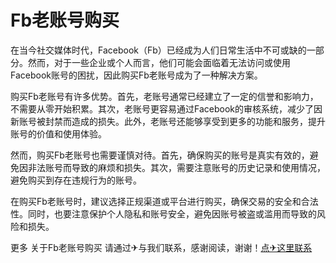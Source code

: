 # Fb老账号购买

在当今社交媒体时代，Facebook（Fb）已经成为人们日常生活中不可或缺的一部分。然而，对于一些企业或个人而言，他们可能会面临着无法访问或使用Facebook账号的困扰，因此购买Fb老账号成为了一种解决方案。

购买Fb老账号有许多优势。首先，老账号通常已经建立了一定的信誉和影响力，不需要从零开始积累。其次，老账号更容易通过Facebook的审核系统，减少了因新账号被封禁而造成的损失。此外，老账号还能够享受到更多的功能和服务，提升账号的价值和使用体验。

然而，购买Fb老账号也需要谨慎对待。首先，确保购买的账号是真实有效的，避免因非法账号而导致的麻烦和损失。其次，需要注意账号的历史记录和使用情况，避免购买到存在违规行为的账号。

在购买Fb老账号时，建议选择正规渠道或平台进行购买，确保交易的安全和合法性。同时，也要注意保护个人隐私和账号安全，避免因账号被盗或滥用而导致的风险和损失。

更多 关于Fb老账号购买 请通过✈与我们联系，感谢阅读，谢谢！[点✈这里联系](https://ads.k02.cc)